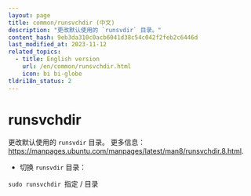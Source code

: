 ```yaml
---
layout: page
title: common/runsvchdir (中文)
description: "更改默认使用的 `runsvdir` 目录。"
content_hash: 9eb3da310c0acb6041d38c54c042f2feb2c6446d
last_modified_at: 2023-11-12
related_topics:
  - title: English version
    url: /en/common/runsvchdir.html
    icon: bi bi-globe
tldri18n_status: 2
---
```

# runsvchdir

更改默认使用的 `runsvdir` 目录。
更多信息：<https://manpages.ubuntu.com/manpages/latest/man8/runsvchdir.8.html>.

- 切换 `runsvdir` 目录：

`sudo runsvchdir `<span class="tldr-var badge badge-pill bg-dark-lm bg-white-dm text-white-lm text-dark-dm font-weight-bold">指定 / 目录</span>
